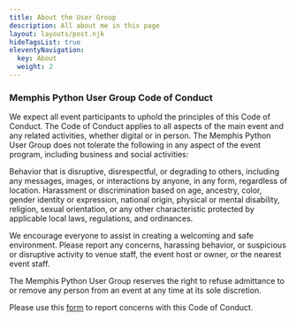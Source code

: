 ```yaml
---
title: About the User Group
description: All about me in this page
layout: layouts/post.njk
hideTagsList: true
eleventyNavigation:
  key: About
  weight: 2
---
```


### Memphis Python User Group Code of Conduct

We expect all event participants to uphold the principles of this Code of Conduct. The Code of Conduct applies to all aspects of the main event and any related activities, whether digital or in person. The Memphis Python User Group does not tolerate the following in any aspect of the event program, including business and social activities:

Behavior that is disruptive, disrespectful, or degrading to others, including any messages, images, or interactions by anyone, in any form, regardless of location.​
Harassment or discrimination based on age, ancestry, color, gender identity or expression, national origin, physical or mental disability, religion, sexual orientation, or any other characteristic protected by applicable local laws, regulations, and ordinances.​
​

We encourage everyone to assist in creating a welcoming and safe environment. Please report any concerns, harassing behavior, or suspicious or disruptive activity to venue staff, the event host or owner, or the nearest event staff.

The Memphis Python User Group reserves the right to refuse admittance to or remove any person from an event at any time at its sole discretion.

Please use this [form](https://forms.gle/XSJAHKppscC5GGjx6) to report concerns with this Code of Conduct.
